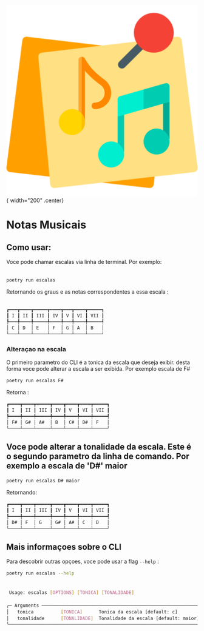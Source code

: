 ![Logo do Projeto](assets/logo.png){ width="200" .center}
# Notas Musicais


## Como usar:

Voce pode chamar escalas via linha de terminal. Por exemplo:

```bash

poetry run escalas
```

Retornando os graus e as notas correspondentes a essa escala :

```

┏━━━┳━━━━┳━━━━━┳━━━━┳━━━┳━━━━┳━━━━━┓
┃ I ┃ II ┃ III ┃ IV ┃ V ┃ VI ┃ VII ┃
┡━━━╇━━━━╇━━━━━╇━━━━╇━━━╇━━━━╇━━━━━┩
│ C │ D  │ E   │ F  │ G │ A  │ B   │
└───┴────┴─────┴────┴───┴────┴─────┘
```

### Alteraçao na escala

O primeiro parametro do CLI é a tonica da escala que deseja exibir. desta forma voce pode alterar a escala a ser exibida. Por exemplo escala de F#

```bash
poetry run escalas F#
```
Retorna :

```
┏━━━━┳━━━━┳━━━━━┳━━━━┳━━━━┳━━━━┳━━━━━┓
┃ I  ┃ II ┃ III ┃ IV ┃ V  ┃ VI ┃ VII ┃
┡━━━━╇━━━━╇━━━━━╇━━━━╇━━━━╇━━━━╇━━━━━┩
│ F# │ G# │ A#  │ B  │ C# │ D# │ F   │
└────┴────┴─────┴────┴────┴────┴─────┘

```

## Voce pode alterar a tonalidade da escala. Este é o segundo parametro da linha de comando. Por exemplo a escala de 'D#' maior

```bash
poetry run escalas D# maior

```
Retornando:
```
┏━━━━┳━━━━┳━━━━━┳━━━━┳━━━━┳━━━━┳━━━━━┓
┃ I  ┃ II ┃ III ┃ IV ┃ V  ┃ VI ┃ VII ┃
┡━━━━╇━━━━╇━━━━━╇━━━━╇━━━━╇━━━━╇━━━━━┩
│ D# │ F  │ G   │ G# │ A# │ C  │ D   │
└────┴────┴─────┴────┴────┴────┴─────┘

```
## Mais informaçoes sobre o CLI
Para descobrir outras opçoes, voce pode usar a flag `--help` :

```bash
poetry run escalas --help


 Usage: escalas [OPTIONS] [TONICA] [TONALIDADE]                                                                 
                                                                                                                
╭─ Arguments ──────────────────────────────────────────────────────────────────────────────────────────────────╮
│   tonica          [TONICA]      Tonica da escala [default: c]                                                │
│   tonalidade      [TONALIDADE]  Tonalidade da escala [default: maior]                                        │
╰──────────────────────────────────────────────────────────────────────────────────────────────────────────────╯
```
